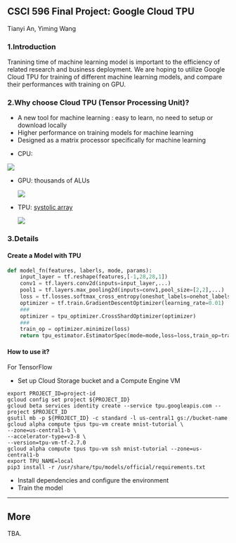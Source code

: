 ## CSCI 596 Final Project: Google Cloud TPU

Tianyi An, Yiming Wang

### 1.Introduction

Tranining time of machine learning model is important to the efficiency of related research and business deployment. We are hoping to utilize Google Cloud TPU for training of different machine learning models, and compare their performances with training on GPU.

### 2.Why choose Cloud TPU (Tensor Processing Unit)?

* A new tool for machine learning : easy to learn, no need to setup or download locally
* Higher performance on training models for machine learning 
* Designed as a matrix processor specifically for machine learning

- CPU:

![](https://cloud.google.com/tpu/docs/images/image6.gif)

* GPU: thousands of ALUs

  ![](https://cloud.google.com/tpu/docs/images/image2.gif)

* TPU:  [systolic array](https://en.wikipedia.org/wiki/Systolic_array)

  ![](https://cloud.google.com/tpu/docs/images/image4_5pfb45w.gif)

### 3.Details
#### Create a Model with TPU

```python
def model_fn(features, laberls, mode, params):
    input_layer = tf.reshape(features,[-1,28,28,1])
    conv1 = tf.layers.conv2d(inputs=input_layer,...)
    pool1 = tf.layers.max_pooling2d(inputs=conv1,pool_size=[2,2],...)
    loss = tf.losses.softmax_cross_entropy(oneshot_labels=onehot_labels, logits=logits)
    optimizer = tf.train.GradientDescentOptimizer(learning_rate=0.01)
    ###
    optimizer = tpu_optimizer.CrossShardOptimizer(optimizer)
    ###
    train_op = optimizer.minimize(loss)
    return tpu_estimator.EstimatorSpec(mode=mode,loss=loss,train_op=train_op)
```

#### How to use it?

For TensorFlow
* Set up Cloud Storage bucket and a Compute Engine VM
```
export PROJECT_ID=project-id
gcloud config set project ${PROJECT_ID}
gcloud beta services identity create --service tpu.googleapis.com --project $PROJECT_ID
gsutil mb -p ${PROJECT_ID} -c standard -l us-central1 gs://bucket-name
gcloud alpha compute tpus tpu-vm create mnist-tutorial \
--zone=us-central1-b \
--accelerator-type=v3-8 \
--version=tpu-vm-tf-2.7.0
gcloud alpha compute tpus tpu-vm ssh mnist-tutorial --zone=us-central1-b
export TPU_NAME=local
pip3 install -r /usr/share/tpu/models/official/requirements.txt
```
* Install dependencies and configure the environment
* Train the model



----------

## More

TBA.
